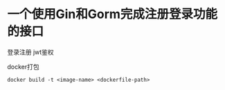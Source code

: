 # 一个使用Gin和Gorm完成注册登录功能的接口

登录注册
jwt鉴权

docker打包
```shell
docker build -t <image-name> <dockerfile-path>
```
